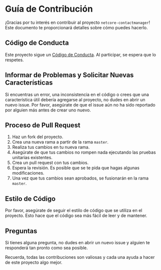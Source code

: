 # Guía de Contribución

¡Gracias por tu interés en contribuir al proyecto `netcore-contactmanager`! Este documento te proporcionará detalles sobre cómo puedes hacerlo.

## Código de Conducta

Este proyecto sigue un [Código de Conducta](CODE_OF_CONDUCT.md). Al participar, se espera que lo respetes.

## Informar de Problemas y Solicitar Nuevas Características

Si encuentras un error, una inconsistencia en el código o crees que una característica útil debería agregarse al proyecto, no dudes en abrir un nuevo issue. Por favor, asegúrate de que el issue aún no ha sido reportado por alguien más antes de crear uno nuevo.

## Proceso de Pull Request

1. Haz un fork del proyecto.
2. Crea una nueva rama a partir de la rama `master`.
3. Realiza tus cambios en tu nueva rama.
4. Asegúrate de que tus cambios no rompen nada ejecutando las pruebas unitarias existentes.
5. Crea un pull request con tus cambios.
6. Espera la revisión. Es posible que se te pida que hagas algunas modificaciones.
7. Una vez que tus cambios sean aprobados, se fusionarán en la rama `master`.

## Estilo de Código

Por favor, asegúrate de seguir el estilo de código que se utiliza en el proyecto. Esto hace que el código sea más fácil de leer y de mantener.

## Preguntas

Si tienes alguna pregunta, no dudes en abrir un nuevo issue y alguien te responderá tan pronto como sea posible.

Recuerda, todas las contribuciones son valiosas y cada una ayuda a hacer de este proyecto algo mejor.
